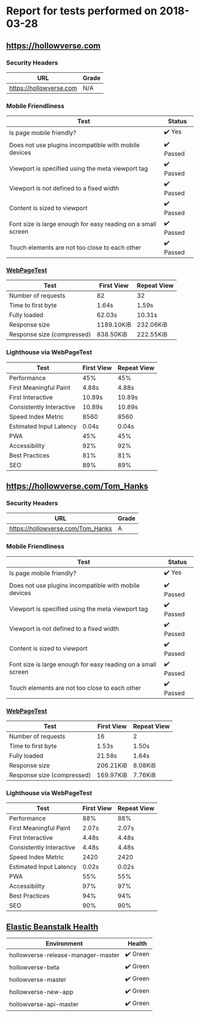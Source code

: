 # Report for tests performed on 2018-03-28

## https://hollowverse.com

### Security Headers

| URL                     | Grade |
| ----------------------- | ----- |
| https://hollowverse.com | N/A   |

### Mobile Friendliness

| Test                                                         | Status                    |
| ------------------------------------------------------------ | ------------------------- |
| Is page mobile friendly?                                     | :heavy_check_mark: Yes    |
| Does not use plugins incompatible with mobile devices        | :heavy_check_mark: Passed |
| Viewport is specified using the meta viewport tag            | :heavy_check_mark: Passed |
| Viewport is not defined to a fixed width                     | :heavy_check_mark: Passed |
| Content is sized to viewport                                 | :heavy_check_mark: Passed |
| Font size is large enough for easy reading on a small screen | :heavy_check_mark: Passed |
| Touch elements are not too close to each other               | :heavy_check_mark: Passed |

### [WebPageTest](http://www.webpagetest.org/results.php?test=180328_GP_bc1c098615a269ace3bee12eb40f2b3c)

| Test                       | First View | Repeat View |
| -------------------------- | ---------- | ----------- |
| Number of requests         | 82         | 32          |
| Time to first byte         | 1.64s      | 1.59s       |
| Fully loaded               | 62.03s     | 10.31s      |
| Response size              | 1189.10KiB | 232.06KiB   |
| Response size (compressed) | 838.50KiB  | 222.55KiB   |

### Lighthouse via WebPageTest

| Test                     | First View | Repeat View |
| ------------------------ | ---------- | ----------- |
| Performance              | 45%        | 45%         |
| First Meaningful Paint   | 4.88s      | 4.88s       |
| First Interactive        | 10.89s     | 10.89s      |
| Consistently Interactive | 10.89s     | 10.89s      |
| Speed Index Metric       | 8560       | 8560        |
| Estimated Input Latency  | 0.04s      | 0.04s       |
| PWA                      | 45%        | 45%         |
| Accessibility            | 92%        | 92%         |
| Best Practices           | 81%        | 81%         |
| SEO                      | 89%        | 89%         |

## https://hollowverse.com/Tom_Hanks

### Security Headers

| URL                               | Grade |
| --------------------------------- | ----- |
| https://hollowverse.com/Tom_Hanks | A     |

### Mobile Friendliness

| Test                                                         | Status                    |
| ------------------------------------------------------------ | ------------------------- |
| Is page mobile friendly?                                     | :heavy_check_mark: Yes    |
| Does not use plugins incompatible with mobile devices        | :heavy_check_mark: Passed |
| Viewport is specified using the meta viewport tag            | :heavy_check_mark: Passed |
| Viewport is not defined to a fixed width                     | :heavy_check_mark: Passed |
| Content is sized to viewport                                 | :heavy_check_mark: Passed |
| Font size is large enough for easy reading on a small screen | :heavy_check_mark: Passed |
| Touch elements are not too close to each other               | :heavy_check_mark: Passed |

### [WebPageTest](http://www.webpagetest.org/results.php?test=180328_CA_f07ac60004f1dc17d2f5d5fc0f61d950)

| Test                       | First View | Repeat View |
| -------------------------- | ---------- | ----------- |
| Number of requests         | 16         | 2           |
| Time to first byte         | 1.53s      | 1.50s       |
| Fully loaded               | 21.58s     | 1.64s       |
| Response size              | 206.21KiB  | 8.08KiB     |
| Response size (compressed) | 169.97KiB  | 7.76KiB     |

### Lighthouse via WebPageTest

| Test                     | First View | Repeat View |
| ------------------------ | ---------- | ----------- |
| Performance              | 88%        | 88%         |
| First Meaningful Paint   | 2.07s      | 2.07s       |
| First Interactive        | 4.48s      | 4.48s       |
| Consistently Interactive | 4.48s      | 4.48s       |
| Speed Index Metric       | 2420       | 2420        |
| Estimated Input Latency  | 0.02s      | 0.02s       |
| PWA                      | 55%        | 55%         |
| Accessibility            | 97%        | 97%         |
| Best Practices           | 94%        | 94%         |
| SEO                      | 90%        | 90%         |

## [Elastic Beanstalk Health](https://docs.aws.amazon.com/elasticbeanstalk/latest/dg/health-enhanced-status.html)

| Environment                        | Health                   |
| ---------------------------------- | ------------------------ |
| hollowverse-release-manager-master | :heavy_check_mark: Green |
| hollowverse-beta                   | :heavy_check_mark: Green |
| hollowverse-master                 | :heavy_check_mark: Green |
| hollowverse-new-app                | :heavy_check_mark: Green |
| hollowverse-api-master             | :heavy_check_mark: Green |
